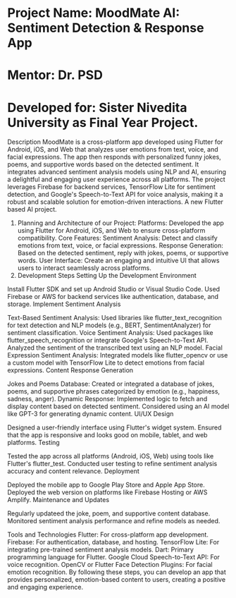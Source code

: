 # Project Name: MoodMate AI: Sentiment Detection & Response App
# Mentor: Dr. PSD 
# Developed for: Sister Nivedita University as Final Year Project.

Description
MoodMate is a cross-platform app developed using Flutter for Android, iOS, and Web that analyzes user emotions from text, voice, and facial expressions. The app then responds with personalized funny jokes, poems, and supportive words based on the detected sentiment. It integrates advanced sentiment analysis models using NLP and AI, ensuring a delightful and engaging user experience across all platforms. The project leverages Firebase for backend services, TensorFlow Lite for sentiment detection, and Google's Speech-to-Text API for voice analysis, making it a robust and scalable solution for emotion-driven interactions.
A new Flutter based AI project.


1. Planning and Architecture of our Project: 
   Platforms: Developed the app using Flutter for Android, iOS, and Web to ensure cross-platform compatibility.
   Core Features:
   Sentiment Analysis: Detect and classify emotions from text, voice, or facial expressions.
   Response Generation: Based on the detected sentiment, reply with jokes, poems, or supportive words.
   User Interface: Create an engaging and intuitive UI that allows users to interact seamlessly across platforms.
2. Development Steps
   Setting Up the Development Environment

Install Flutter SDK and set up Android Studio or Visual Studio Code.
Used Firebase or AWS for backend services like authentication, database, and storage.
Implement Sentiment Analysis

Text-Based Sentiment Analysis:
Used libraries like flutter_text_recognition for text detection and NLP models (e.g., BERT, SentimentAnalyzer) for sentiment classification.
Voice Sentiment Analysis:
Used packages like flutter_speech_recognition or integrate Google's Speech-to-Text API.
Analyzed the sentiment of the transcribed text using an NLP model.
Facial Expression Sentiment Analysis:
Integrated models like flutter_opencv or use a custom model with TensorFlow Lite to detect emotions from facial expressions.
Content Response Generation

Jokes and Poems Database:
Created or integrated a database of jokes, poems, and supportive phrases categorized by emotion (e.g., happiness, sadness, anger).
Dynamic Response:
Implemented logic to fetch and display content based on detected sentiment.
Considered using an AI model like GPT-3 for generating dynamic content.
UI/UX Design

Designed a user-friendly interface using Flutter's widget system.
Ensured that the app is responsive and looks good on mobile, tablet, and web platforms.
Testing

Tested the app across all platforms (Android, iOS, Web) using tools like Flutter's flutter_test.
Conducted user testing to refine sentiment analysis accuracy and content relevance.
Deployment

Deployed the mobile app to Google Play Store and Apple App Store.
Deployed the web version on platforms like Firebase Hosting or AWS Amplify.
Maintenance and Updates

Regularly updateed the joke, poem, and supportive content database.
Monitored sentiment analysis performance and refine models as needed.

Tools and Technologies
Flutter: For cross-platform app development.
Firebase: For authentication, database, and hosting.
TensorFlow Lite: For integrating pre-trained sentiment analysis models.
Dart: Primary programming language for Flutter.
Google Cloud Speech-to-Text API: For voice recognition.
OpenCV or Flutter Face Detection Plugins: For facial emotion recognition.
By following these steps, you can develop an app that provides personalized, emotion-based content to users, creating a positive and engaging experience.




